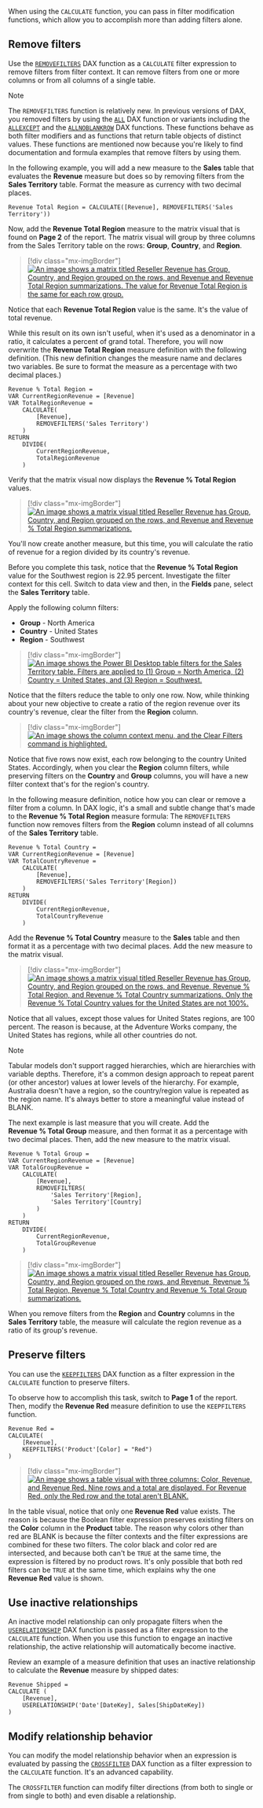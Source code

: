 When using the `CALCULATE` function, you can pass in filter modification functions, which allow you to accomplish more than adding filters alone.

## Remove filters

Use the [`REMOVEFILTERS`](/dax/removefilters-function-dax/?azure-portal=true) DAX function as a `CALCULATE` filter expression to remove filters from filter context. It can remove filters from one or more columns or from all columns of a single table.

> [!NOTE]
> The `REMOVEFILTERS` function is relatively new. In previous versions of DAX, you removed filters by using the [`ALL`](/dax/all-function-dax/?azure-portal=true) DAX function or variants including the [`ALLEXCEPT`](/dax/allexcept-function-dax/?azure-portal=true) and the [`ALLNOBLANKROW`](/dax/allnoblankrow-function-dax/?azure-portal=true) DAX functions. These functions behave as both filter modifiers and as functions that return table objects of distinct values. These functions are mentioned now because you're likely to find documentation and formula examples that remove filters by using them.

In the following example, you will add a new measure to the **Sales** table that evaluates the **Revenue** measure but does so by removing filters from the **Sales Territory** table. Format the measure as currency with two decimal places.

```dax
Revenue Total Region = CALCULATE([Revenue], REMOVEFILTERS('Sales Territory'))
```

Now, add the **Revenue Total Region** measure to the matrix visual that is found on **Page 2** of the report. The matrix visual will group by three columns from the Sales Territory table on the rows: **Group**, **Country**, and **Region**.

> [!div class="mx-imgBorder"]
> [![An image shows a matrix titled Reseller Revenue has Group, Country, and Region grouped on the rows, and Revenue and Revenue Total Region summarizations. The value for Revenue Total Region is the same for each row group.](../media/dax-matrix-sales-territory-revenue-1-ss.png)](../media/dax-matrix-sales-territory-revenue-1-ss.png#lightbox)

Notice that each **Revenue Total Region** value is the same. It's the value of total revenue.

While this result on its own isn't useful, when it's used as a denominator in a ratio, it calculates a percent of grand total. Therefore, you will now overwrite the **Revenue Total Region** measure definition with the following definition. (This new definition changes the measure name and declares two variables. Be sure to format the measure as a percentage with two decimal places.)

```dax
Revenue % Total Region =
VAR CurrentRegionRevenue = [Revenue]
VAR TotalRegionRevenue =
    CALCULATE(
        [Revenue],
        REMOVEFILTERS('Sales Territory')
    )
RETURN
    DIVIDE(
        CurrentRegionRevenue,
        TotalRegionRevenue
    )
```

Verify that the matrix visual now displays the **Revenue % Total Region** values.

> [!div class="mx-imgBorder"]
> [![An image shows a matrix visual titled Reseller Revenue has Group, Country, and Region grouped on the rows, and Revenue and Revenue % Total Region summarizations.](../media/dax-matrix-sales-territory-revenue-2-ss.png)](../media/dax-matrix-sales-territory-revenue-2-ss.png#lightbox)

You'll now create another measure, but this time, you will calculate the ratio of revenue for a region divided by its country's revenue.

Before you complete this task, notice that the **Revenue % Total Region** value for the Southwest region is 22.95 percent. Investigate the filter context for this cell. Switch to data view and then, in the **Fields** pane, select the **Sales Territory** table.

Apply the following column filters:

- **Group** - North America
- **Country** - United States
- **Region** - Southwest

> [!div class="mx-imgBorder"]
> [![An image shows the Power BI Desktop table filters for the Sales Territory table. Filters are applied to (1) Group = North America, (2) Country = United States, and (3) Region = Southwest.](../media/dax-table-sales-territory-column-filters-ssm.png)](../media/dax-table-sales-territory-column-filters-ssm.png#lightbox)

Notice that the filters reduce the table to only one row. Now, while thinking about your new objective to create a ratio of the region revenue over its country's revenue, clear the filter from the **Region** column.

> [!div class="mx-imgBorder"]
> [![An image shows the column context menu, and the Clear Filters command is highlighted.](../media/dax-sales-territory-table-column-filters-clear-ssm.png)](../media/dax-sales-territory-table-column-filters-clear-ssm.png#lightbox)

Notice that five rows now exist, each row belonging to the country United States. Accordingly, when you clear the **Region** column filters, while preserving filters on the **Country** and **Group** columns, you will have a new filter context that's for the region's country.

In the following measure definition, notice how you can clear or remove a filter from a column. In DAX logic, it's a small and subtle change that's made to the **Revenue % Total Region** measure formula: The `REMOVEFILTERS` function now removes filters from the **Region** column instead of all columns of the **Sales Territory** table.

```dax
Revenue % Total Country =
VAR CurrentRegionRevenue = [Revenue]
VAR TotalCountryRevenue =
    CALCULATE(
        [Revenue],
        REMOVEFILTERS('Sales Territory'[Region])
    )
RETURN
    DIVIDE(
        CurrentRegionRevenue,
        TotalCountryRevenue
    )
```

Add the **Revenue % Total Country** measure to the **Sales** table and then format it as a percentage with two decimal places. Add the new measure to the matrix visual.

> [!div class="mx-imgBorder"]
> [![An image shows a matrix visual titled Reseller Revenue has Group, Country, and Region grouped on the rows, and Revenue, Revenue % Total Region, and Revenue % Total Country summarizations. Only the Revenue % Total Country values for the United States are not 100%.](../media/dax-matrix-sales-territory-revenue-3-ssm.png)](../media/dax-matrix-sales-territory-revenue-3-ssm.png#lightbox)

Notice that all values, except those values for United States regions, are 100 percent. The reason is because, at the Adventure Works company, the United States has regions, while all other countries do not.

> [!NOTE]
> Tabular models don't support ragged hierarchies, which are hierarchies with variable depths. Therefore, it's a common design approach to repeat parent (or other ancestor) values at lower levels of the hierarchy. For example, Australia doesn't have a region, so the country/region value is repeated as the region name. It's always better to store a meaningful value instead of BLANK.

The next example is last measure that you will create. Add the **Revenue % Total Group** measure, and then format it as a percentage with two decimal places. Then, add the new measure to the matrix visual.

```dax
Revenue % Total Group =
VAR CurrentRegionRevenue = [Revenue]
VAR TotalGroupRevenue =
    CALCULATE(
        [Revenue],
        REMOVEFILTERS(
            'Sales Territory'[Region],
            'Sales Territory'[Country]
        )
    )
RETURN
    DIVIDE(
        CurrentRegionRevenue,
        TotalGroupRevenue
    )
```

> [!div class="mx-imgBorder"]
> [![An image shows a matrix visual titled Reseller Revenue has Group, Country, and Region grouped on the rows, and Revenue, Revenue % Total Region, Revenue % Total Country and Revenue % Total Group summarizations.](../media/dax-matrix-sales-territory-revenue-4-ss.png)](../media/dax-matrix-sales-territory-revenue-4-ss.png#lightbox)

When you remove filters from the **Region** and **Country** columns in the **Sales Territory** table, the measure will calculate the region revenue as a ratio of its group's revenue.

## Preserve filters

You can use the [`KEEPFILTERS`](/dax/keepfilters-function-dax/?azure-portal=true) DAX function as a filter expression in the `CALCULATE` function to preserve filters.

To observe how to accomplish this task, switch to **Page 1** of the report. Then, modify the **Revenue Red** measure definition to use the `KEEPFILTERS` function.

```dax
Revenue Red =
CALCULATE(
    [Revenue],
    KEEPFILTERS('Product'[Color] = "Red")
)
```

> [!div class="mx-imgBorder"]
> [![An image shows a table visual with three columns: Color, Revenue, and Revenue Red. Nine rows and a total are displayed. For Revenue Red, only the Red row and the total aren't BLANK.](../media/dax-table-color-revenue-red-keep-filters-ss.png)](../media/dax-table-color-revenue-red-keep-filters-ss.png#lightbox)

In the table visual, notice that only one **Revenue Red** value exists. The reason is because the Boolean filter expression preserves existing filters on the **Color** column in the **Product** table. The reason why colors other than red are BLANK is because the filter contexts and the filter expressions are combined for these two filters. The color black and color red are intersected, and because both can't be `TRUE` at the same time, the expression is filtered by no product rows. It's only possible that both red filters can be `TRUE` at the same time, which explains why the one **Revenue Red** value is shown.

## Use inactive relationships

An inactive model relationship can only propagate filters when the [`USERELATIONSHIP`](/dax/userelationship-function-dax/?azure-portal=true) DAX function is passed as a filter expression to the `CALCULATE` function. When you use this function to engage an inactive relationship, the active relationship will automatically become inactive.

Review an example of a measure definition that uses an inactive relationship to calculate the **Revenue** measure by shipped dates:

```dax
Revenue Shipped =
CALCULATE (
    [Revenue],
    USERELATIONSHIP('Date'[DateKey], Sales[ShipDateKey])
)
```

## Modify relationship behavior

You can modify the model relationship behavior when an expression is evaluated by passing the [`CROSSFILTER`](/dax/crossfilter-function/?azure-portal=true) DAX function as a filter expression to the `CALCULATE` function. It's an advanced capability.

The `CROSSFILTER` function can modify filter directions (from both to single or from single to both) and even disable a relationship.
